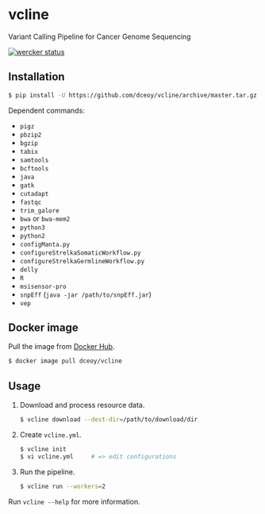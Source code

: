 vcline
======

Variant Calling Pipeline for Cancer Genome Sequencing

[![wercker status](https://app.wercker.com/status/7e550a64d29cd12d0c2eef936867f9be/s/master "wercker status")](https://app.wercker.com/project/byKey/7e550a64d29cd12d0c2eef936867f9be)

Installation
------------

```sh
$ pip install -U https://github.com/dceoy/vcline/archive/master.tar.gz
```

Dependent commands:

- `pigz`
- `pbzip2`
- `bgzip`
- `tabix`
- `samtools`
- `bcftools`
- `java`
- `gatk`
- `cutadapt`
- `fastqc`
- `trim_galore`
- `bwa` or `bwa-mem2`
- `python3`
- `python2`
- `configManta.py`
- `configureStrelkaSomaticWorkflow.py`
- `configureStrelkaGermlineWorkflow.py`
- `delly`
- `R`
- `msisensor-pro`
- `snpEff` (`java -jar /path/to/snpEff.jar`)
- `vep`

Docker image
------------

Pull the image from [Docker Hub](https://hub.docker.com/r/dceoy/vcline/).

```sh
$ docker image pull dceoy/vcline
```

Usage
-----

1.  Download and process resource data.

    ```sh
    $ vcline download --dest-dir=/path/to/download/dir
    ```

2.  Create `vcline.yml`.

    ```sh
    $ vcline init
    $ vi vcline.yml     # => edit configurations
    ```

3.  Run the pipeline.

    ```sh
    $ vcline run --workers=2
    ```

Run `vcline --help` for more information.
